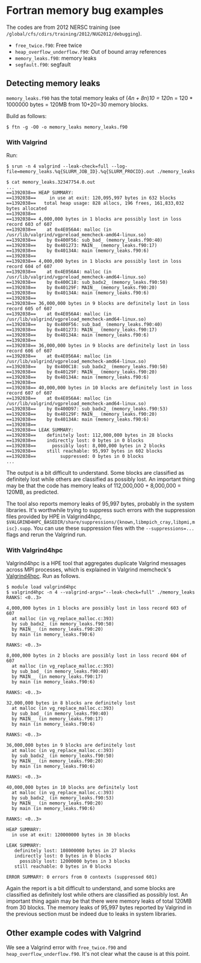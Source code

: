 # Fortran memory bug examples

The codes are from 2012 NERSC training (see `/global/cfs/cdirs/training/2012/NUG2012/debugging`).

-   `free_twice.f90`: Free twice
-   `heap_overflow_underflow.f90`: Out of bound array references
-   `memory_leaks.f90`: memory leaks
-   `segfault.f90`: segfault

## Detecting memory leaks

`memory_leaks.f90` has the total memory leaks of (4*n + 8*n)*10 =
120*n = 120 * 1000000 bytes = 120MB from 10+20=30 memory blocks.

Build as follows:

```
$ ftn -g -O0 -o memory_leaks memory_leaks.f90
```

### With Valgrind

Run:

```
$ srun -n 4 valgrind --leak-check=full --log-file=memory_leaks.%q{SLURM_JOB_ID}.%q{SLURM_PROCID}.out ./memory_leaks

$ cat memory_leaks.32347754.0.out
...
==1392038== HEAP SUMMARY:
==1392038==     in use at exit: 120,095,997 bytes in 632 blocks
==1392038==   total heap usage: 828 allocs, 196 frees, 161,833,032 bytes allocated
==1392038==
==1392038== 4,000,000 bytes in 1 blocks are possibly lost in loss record 603 of 607
==1392038==    at 0x4E056A4: malloc (in /usr/lib/valgrind/vgpreload_memcheck-amd64-linux.so)
==1392038==    by 0x400F56: sub_bad_ (memory_leaks.f90:40)
==1392038==    by 0x401273: MAIN__ (memory_leaks.f90:17)
==1392038==    by 0x40134A: main (memory_leaks.f90:6)
==1392038==
==1392038== 4,000,000 bytes in 1 blocks are possibly lost in loss record 604 of 607
==1392038==    at 0x4E056A4: malloc (in /usr/lib/valgrind/vgpreload_memcheck-amd64-linux.so)
==1392038==    by 0x400C18: sub_badx2_ (memory_leaks.f90:50)
==1392038==    by 0x40129F: MAIN__ (memory_leaks.f90:20)
==1392038==    by 0x40134A: main (memory_leaks.f90:6)
==1392038==
==1392038== 36,000,000 bytes in 9 blocks are definitely lost in loss record 605 of 607
==1392038==    at 0x4E056A4: malloc (in /usr/lib/valgrind/vgpreload_memcheck-amd64-linux.so)
==1392038==    by 0x400F56: sub_bad_ (memory_leaks.f90:40)
==1392038==    by 0x401273: MAIN__ (memory_leaks.f90:17)
==1392038==    by 0x40134A: main (memory_leaks.f90:6)
==1392038==
==1392038== 36,000,000 bytes in 9 blocks are definitely lost in loss record 606 of 607
==1392038==    at 0x4E056A4: malloc (in /usr/lib/valgrind/vgpreload_memcheck-amd64-linux.so)
==1392038==    by 0x400C18: sub_badx2_ (memory_leaks.f90:50)
==1392038==    by 0x40129F: MAIN__ (memory_leaks.f90:20)
==1392038==    by 0x40134A: main (memory_leaks.f90:6)
==1392038==
==1392038== 40,000,000 bytes in 10 blocks are definitely lost in loss record 607 of 607
==1392038==    at 0x4E056A4: malloc (in /usr/lib/valgrind/vgpreload_memcheck-amd64-linux.so)
==1392038==    by 0x400D97: sub_badx2_ (memory_leaks.f90:53)
==1392038==    by 0x40129F: MAIN__ (memory_leaks.f90:20)
==1392038==    by 0x40134A: main (memory_leaks.f90:6)
==1392038==
==1392038== LEAK SUMMARY:
==1392038==    definitely lost: 112,000,000 bytes in 28 blocks
==1392038==    indirectly lost: 0 bytes in 0 blocks
==1392038==      possibly lost: 8,000,000 bytes in 2 blocks
==1392038==    still reachable: 95,997 bytes in 602 blocks
==1392038==         suppressed: 0 bytes in 0 blocks
...
```

The output is a bit difficult to understand. Some blocks are
classified as definitely lost while others are classified as possibly
lost. An important thing may be that the code has memory leaks of
112,000,000 + 8,000,000 = 120MB, as predicted.

The tool also reports memory leaks of 95,997 bytes, probably in the
system libraries. It's worthwhile trying to suppress such errors
with the suppression files provided by HPE in Valgrind4hpc,
`$VALGRIND4HPC_BASEDIR/share/suppressions/{known,libmpich_cray,libpmi,misc}.supp`.
You can use these suppression files with the `--suppressions=...`
flags and rerun the Valgrind run.

### With Valgrind4hpc

Valgrind4hpc is a HPE tool that aggregates duplicate Valgrind
messages across MPI processes, which is explained in Valgrind
memcheck's [Valgrind4hpc](../Valgrind/memcheck/README.md#Valgrind4hpc).
Run as follows.

```
$ module load valgrind4hpc
$ valgrind4hpc -n 4 --valgrind-args="--leak-check=full" ./memory_leaks
RANKS: <0..3>

4,000,000 bytes in 1 blocks are possibly lost in loss record 603 of 607
  at malloc (in vg_replace_malloc.c:393)
  by sub_badx2_ (in memory_leaks.f90:50)
  by MAIN__ (in memory_leaks.f90:20)
  by main (in memory_leaks.f90:6)

RANKS: <0..3>

8,000,000 bytes in 2 blocks are possibly lost in loss record 604 of 607
  at malloc (in vg_replace_malloc.c:393)
  by sub_bad_ (in memory_leaks.f90:40)
  by MAIN__ (in memory_leaks.f90:17)
  by main (in memory_leaks.f90:6)

RANKS: <0..3>

32,000,000 bytes in 8 blocks are definitely lost
  at malloc (in vg_replace_malloc.c:393)
  by sub_bad_ (in memory_leaks.f90:40)
  by MAIN__ (in memory_leaks.f90:17)
  by main (in memory_leaks.f90:6)

RANKS: <0..3>

36,000,000 bytes in 9 blocks are definitely lost
  at malloc (in vg_replace_malloc.c:393)
  by sub_badx2_ (in memory_leaks.f90:50)
  by MAIN__ (in memory_leaks.f90:20)
  by main (in memory_leaks.f90:6)

RANKS: <0..3>

40,000,000 bytes in 10 blocks are definitely lost
  at malloc (in vg_replace_malloc.c:393)
  by sub_badx2_ (in memory_leaks.f90:53)
  by MAIN__ (in memory_leaks.f90:20)
  by main (in memory_leaks.f90:6)

RANKS: <0..3>

HEAP SUMMARY:
  in use at exit: 120000000 bytes in 30 blocks

LEAK SUMMARY:
   definitely lost: 108000000 bytes in 27 blocks
   indirectly lost: 0 bytes in 0 blocks
     possibly lost: 12000000 bytes in 3 blocks
   still reachable: 0 bytes in 0 blocks

ERROR SUMMARY: 0 errors from 0 contexts (suppressed 601)
```

Again the report is a bit difficult to understand, and some blocks
are classified as definitely lost while others are classified as
possibly lost. An important thing again may be that there were
memory leaks of total 120MB from 30 blocks. The memory leaks of
95,997 bytes reported by Valgrind in the previous section must be
indeed due to leaks in system libraries.

## Other example codes with Valgrind

We see a Valgrind error with `free_twice.f90` and
`heap_overflow_underflow.f90`. It's not clear what the cause is at
this point.

